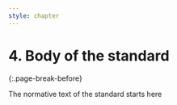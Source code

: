 ```yaml
---
style: chapter
---
```


# 4. Body of the standard
{:.page-break-before}

The normative text of the standard starts here